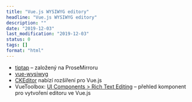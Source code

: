 ```yaml
---
title: "Vue.js WYSIWYG editory"
headline: "Vue.js WYSIWYG editory"
description: ""
date: "2019-12-03"
last_modification: "2019-12-03"
status: 0
tags: []
format: "html"
---
```


<ul>
  <li><a href="https://tiptap.scrumpy.io">tiptap</a> – založený na ProseMirroru</li>
  
  <li><a href="https://www.npmjs.com/package/vue-wysiwyg">vue-wysiwyg</a></li>
  
  <li><a href="https://ckeditor.com/docs/ckeditor5/latest/builds/guides/integration/frameworks/vuejs.html">CKEditor</a> nabízí rozšíření pro Vue.js</li>
  
  <li>VueToolbox: <a href="https://www.vuetoolbox.com/categories/rich-text-editing">UI Components > Rich Text Editing</a> – přehled komponent pro vytvoření editoru ve Vue.js</li>
</ul>